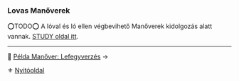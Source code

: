 ### Lovas Manőverek

⭕TODO⭕ A lóval és ló ellen végbevihető Manőverek kidolgozás alatt vannak. [STUDY oldal itt](https://github.com/kaktusztea/km100/wiki/STUDY.lovasharc/).

---

🔗 [Példa Manőver: Lefegyverzés](066_08_01_pelda_manover_lefegyverzes.md) →

⚜️ [Nyitóoldal](start.md)
